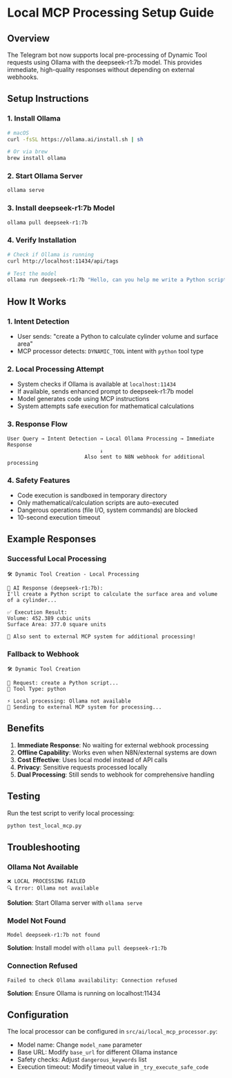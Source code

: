 # Local MCP Processing Setup Guide

## Overview
The Telegram bot now supports local pre-processing of Dynamic Tool requests using Ollama with the deepseek-r1:7b model. This provides immediate, high-quality responses without depending on external webhooks.

## Setup Instructions

### 1. Install Ollama
```bash
# macOS
curl -fsSL https://ollama.ai/install.sh | sh

# Or via brew
brew install ollama
```

### 2. Start Ollama Server
```bash
ollama serve
```

### 3. Install deepseek-r1:7b Model
```bash
ollama pull deepseek-r1:7b
```

### 4. Verify Installation
```bash
# Check if Ollama is running
curl http://localhost:11434/api/tags

# Test the model
ollama run deepseek-r1:7b "Hello, can you help me write a Python script to show Hello World?"
```

## How It Works

### 1. Intent Detection
- User sends: "create a Python to calculate cylinder volume and surface area"
- MCP processor detects: `DYNAMIC_TOOL` intent with `python` tool type

### 2. Local Processing Attempt
- System checks if Ollama is available at `localhost:11434`
- If available, sends enhanced prompt to deepseek-r1:7b model
- Model generates code using MCP instructions
- System attempts safe execution for mathematical calculations

### 3. Response Flow
```
User Query → Intent Detection → Local Ollama Processing → Immediate Response
                              ↓
                         Also sent to N8N webhook for additional processing
```

### 4. Safety Features
- Code execution is sandboxed in temporary directory
- Only mathematical/calculation scripts are auto-executed
- Dangerous operations (file I/O, system commands) are blocked
- 10-second execution timeout

## Example Responses

### Successful Local Processing
```
🛠️ Dynamic Tool Creation - Local Processing

🤖 AI Response (deepseek-r1:7b):
I'll create a Python script to calculate the surface area and volume of a cylinder...

✅ Execution Result:
Volume: 452.389 cubic units
Surface Area: 377.0 square units

🚀 Also sent to external MCP system for additional processing!
```

### Fallback to Webhook
```
🛠️ Dynamic Tool Creation

📝 Request: create a Python script...
🔧 Tool Type: python

⚡ Local processing: Ollama not available
🚀 Sending to external MCP system for processing...
```

## Benefits

1. **Immediate Response**: No waiting for external webhook processing
2. **Offline Capability**: Works even when N8N/external systems are down
3. **Cost Effective**: Uses local model instead of API calls
4. **Privacy**: Sensitive requests processed locally
5. **Dual Processing**: Still sends to webhook for comprehensive handling

## Testing

Run the test script to verify local processing:
```bash
python test_local_mcp.py
```

## Troubleshooting

### Ollama Not Available
```
❌ LOCAL PROCESSING FAILED
🔍 Error: Ollama not available
```
**Solution**: Start Ollama server with `ollama serve`

### Model Not Found
```
Model deepseek-r1:7b not found
```
**Solution**: Install model with `ollama pull deepseek-r1:7b`

### Connection Refused
```
Failed to check Ollama availability: Connection refused
```
**Solution**: Ensure Ollama is running on localhost:11434

## Configuration

The local processor can be configured in `src/ai/local_mcp_processor.py`:
- Model name: Change `model_name` parameter
- Base URL: Modify `base_url` for different Ollama instance
- Safety checks: Adjust `dangerous_keywords` list
- Execution timeout: Modify timeout value in `_try_execute_safe_code`
